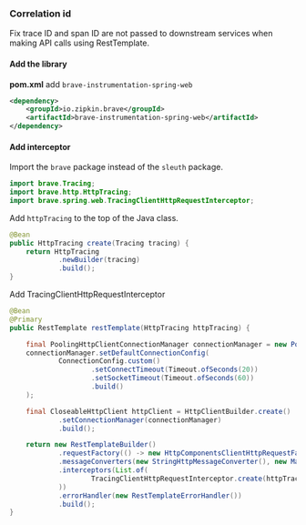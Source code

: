 ### Correlation id 
Fix trace ID and span ID are not passed to downstream services when making API calls using RestTemplate.

#### Add the library
**pom.xml**
add `brave-instrumentation-spring-web`
```xml
<dependency>
    <groupId>io.zipkin.brave</groupId>
    <artifactId>brave-instrumentation-spring-web</artifactId>
</dependency>
```

#### Add interceptor 

Import the `brave` package instead of the `sleuth` package.
```java
import brave.Tracing;
import brave.http.HttpTracing;
import brave.spring.web.TracingClientHttpRequestInterceptor;
```

Add `httpTracing` to the top of the Java class.
```java
@Bean
public HttpTracing create(Tracing tracing) {
    return HttpTracing
            .newBuilder(tracing)
            .build();
}
```

Add TracingClientHttpRequestInterceptor
```java
@Bean
@Primary
public RestTemplate restTemplate(HttpTracing httpTracing) {

    final PoolingHttpClientConnectionManager connectionManager = new PoolingHttpClientConnectionManager();
    connectionManager.setDefaultConnectionConfig(
            ConnectionConfig.custom()
                    .setConnectTimeout(Timeout.ofSeconds(20))
                    .setSocketTimeout(Timeout.ofSeconds(60))
                    .build()
    );

    final CloseableHttpClient httpClient = HttpClientBuilder.create()
            .setConnectionManager(connectionManager)
            .build();

    return new RestTemplateBuilder()
            .requestFactory(() -> new HttpComponentsClientHttpRequestFactory(httpClient))
            .messageConverters(new StringHttpMessageConverter(), new MappingJackson2HttpMessageConverter())
            .interceptors(List.of(
                    TracingClientHttpRequestInterceptor.create(httpTracing)
            ))
            .errorHandler(new RestTemplateErrorHandler())
            .build();
}
```